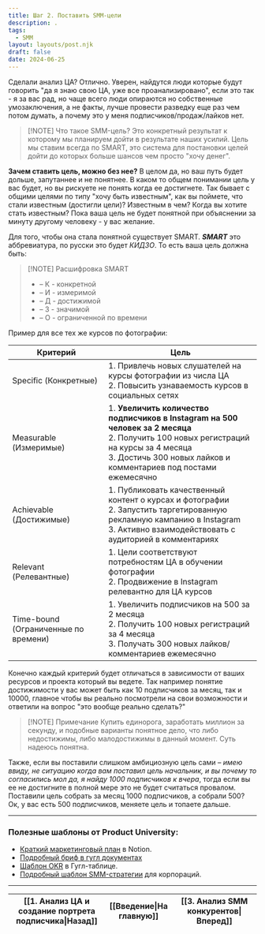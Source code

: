 ```yaml
---
title: Шаг 2. Поставить SMM-цели
description: .
tags:
  - SMM
layout: layouts/post.njk
draft: false
date: 2024-06-25
---
```

Сделали анализ ЦА? Отлично. Уверен, найдутся люди которые будут говорить "да я знаю свою ЦА, уже все проанализировано", если это так - я за вас рад, но чаще всего люди опираются но собственные умозаключения, а не факты, лучше провести разведку еще раз чем потом думать, а почему это у меня подписчиков/продаж/лайков нет.

> [!NOTE] Что такое SMM-цель?
> Это конкретный результат к которому мы планируем дойти в результате наших усилий. Цель мы ставим всегда по SMART, это система для постановки целей дойти до которых больше шансов чем просто "хочу денег".

**Зачем ставить цель, можно без нее?** В целом да, но ваш путь будет дольше, запутаннее и не понятнее. В каком то общем понимании цель у вас будет, но вы рискуете не понять когда ее достигнете. Так бывает с общими целями по типу "хочу быть известным", как вы поймете, что стали известным (достигли цели)? Известным в чем? Когда вы хотите стать известным? Пока ваша цель не будет понятной при объяснении за минуту другому человеку - у вас желание.

Для того, чтобы она стала понятной существует SMART.
**_SMART_** это аббревиатура, по русски это будет _КИДЗО_. То есть ваша цель должна быть:

> [!NOTE] Расшифровка SMART
> - – К - конкретной
> - – И - измеримой
> - – Д - достижимой
> - – З - значимой
> - – О - ограниченной по времени

Пример для все тех же курсов по фотографии:

| Критерий                 <center></center> | Цель                                                                                                                                                                                                              |
| ------------------------------------------ | ----------------------------------------------------------------------------------------------------------------------------------------------------------------------------------------------------------------- |
| Specific (Конкретные)                      | 1. Привлечь новых слушателей на курсы фотографии из числа ЦА <br> 2. Повысить узнаваемость курсов в социальных сетях                                                                                              |
| Measurable (Измеримые)                     | 1. **Увеличить количество подписчиков в Instagram на 500 человек за 2 месяца** <br> 2. Получить 100 новых регистраций на курсы за 4 месяца <br> 3. Достичь 300 новых лайков и комментариев под постами ежемесячно |
| Achievable (Достижимые)                    | 1. Публиковать качественный контент о курсах и фотографии <br> 2. Запустить таргетированную рекламную кампанию в Instagram <br> 3. Активно взаимодействовать с аудиторией в комментариях                          |
| Relevant (Релевантные)                     | 1. Цели соответствуют потребностям ЦА в обучении фотографии <br> 2. Продвижение в Instagram релевантно для ЦА курсов                                                                                              |
| Time-bound (Ограниченные по времени)       | 1. Увеличить подписчиков на 500 за 2 месяца <br> 2. Получить 100 новых регистраций за 4 месяца <br> 3. Получать 300 новых лайков/комментариев ежемесячно                                                          |

Конечно каждый критерий будет отличаться в зависимости от ваших ресурсов и проекта который вы ведете. Так например понятие достижимости у вас может быть как 10 подписчиков за месяц, так и 10000, главное чтобы вы реально посмотрели на свои возможности и ответили на вопрос "это вообще реально сделать?"

> [!NOTE] Примечание
> Купить единорога, заработать миллион за секунду, и подобные варианты понятное дело, что либо недостижимы, либо малодостижимы в данный момент. Суть надеюсь понятна.

Также, если вы поставили слишком амбициозную цель сами – _имею ввиду, не ситуацию когда вам поставил цель начальник, и вы почему то согласились мол да, я найду 1000 подписчиков к вчера_, тогда если вы ее не достигните в полной мере это не будет считаться провалом. Поставили цель собрать за месяц 1000 подписчиков, а собрали 500? Ок, у вас есть 500 подписчиков, меняете цель и топаете дальше.

<hr>

### Полезные шаблоны от Product University:
- [Краткий маркетинговый план](https://putemplates.notion.site/Strategic-Marketing-Plan-3ce015ebaa5e4ab5be5665f112d4e208?roistat_visit=315180) в Notion.
- [Подробный бриф в гугл документах](https://docs.google.com/document/d/1VezJa7ybzuoEJG-pX1NG2Q6Ul9wU-ydWgihnnAdmh3g/edit?usp=sharing&roistat_visit=315180) 
- [Шаблон OKR](https://docs.google.com/spreadsheets/d/1D_7EWD0ciCW8BoHy59HbntoP2HFAfI10OzxUWIL-cCM/edit?usp=sharing&roistat_visit=315180) в Гугл-таблице.
- [Подробный шаблон SMM-стратегии](https://docs.google.com/presentation/d/1lfmy1bZsgun-WmcuzuuNJlql1RreF2ALv6Lr2sLQZco/edit?usp=sharing&roistat_visit=315180) для корпораций.

<hr>

| [[1. Анализ ЦА и создание портрета подписчика\|Назад]] | [[Введение\|На главную]] | [[3. Анализ SMM конкурентов\|Вперед]] |
| ------------------------------------------------------ | ------------------------ | ------------------------------------- |
